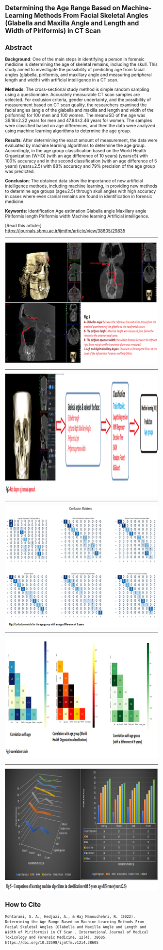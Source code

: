 ## Determining the Age Range Based on Machine-Learning Methods From Facial Skeletal Angles (Glabella and Maxilla Angle and Length and Width of Piriformis) in CT Scan

## Abstract

**Background**: One of the main steps in identifying a person in forensic medicine is determining the age of skeletal remains, including the skull. This study aimed to investigate the possibility of predicting age from facial angles (glabella, piriformis, and maxillary angle and measuring peripheral length and width) with artificial intelligence in a CT scan.

**Methods**: The cross-sectional study method is simple random sampling using a questionnaire. Accurately measurable CT scan samples are selected. For exclusion criteria, gender uncertainty, and the possibility of measurement based on CT scan quality, the researchers examined the facial angles (angle of the glabella and maxilla and length and width of the piriformis) for 100 men and 100 women. The mean±SD of the age was 39.16±2.22 years for men and 47.84±2.46 years for women. The samples were classified based on age differences, and then the data were analyzed using machine learning algorithms to determine the age group.

**Results**: After determining the exact amount of measurement, the data were evaluated by machine learning algorithms to determine the age group. Accordingly, in the age group classification based on the World Health Organization (WHO) (with an age difference of 10 years) (years±5) with 100% accuracy and in the second classification (with an age difference of 5 years) (years±2.5) with 88% accuracy and 79% precision of the age group was predicted.

**Conclusion**: The obtained data show the importance of new artificial intelligence methods, including machine learning, in providing new methods to determine age groups (age±2.5) through skull angles with high accuracy in cases where even cranial remains are found in identification in forensic medicine.

**Keywords**: Identification Age estimation Glabella angle Maxillary angle Piriformis length Piriformis width Machine learning Artificial intelligence.

[Read this article:] https://journals.sbmu.ac.ir/ijmtfm/article/view/38605/29835

------------------------------------------------------------------------------------

<img src="https://github.com/SAMashiyane/Determining_Age_Range/blob/main/images/fig1.png"  width="800" height="400">

----------------------------------------------------------------------------------------

<img src="https://github.com/SAMashiyane/Determining_Age_Range/blob/main/images/fig2.png"  width="800" height="400">

----------------------------------------------------------------------------------------

<img src="https://github.com/SAMashiyane/Determining_Age_Range/blob/main/images/fig6.png"  width="800" height="400">

----------------------------------------------------------------------------------------

<img src="https://github.com/SAMashiyane/Determining_Age_Range/blob/main/images/fig4.png"  width="800" height="400">

----------------------------------------------------------------------------------------

<img src="https://github.com/SAMashiyane/Determining_Age_Range/blob/main/images/fig5.png"  width="800" height="400">

## How to Cite
`Mohtarami, S. A., Hedjazi, A., & Haj Manouchehri, R. (2022). Determining the Age Range Based on Machine-Learning Methods From Facial Skeletal Angles (Glabella and Maxilla Angle and Length and Width of Piriformis) in CT Scan . International Journal of Medical Toxicology and Forensic Medicine, 12(4), 38605. https://doi.org/10.32598/ijmtfm.v12i4.38605`



















